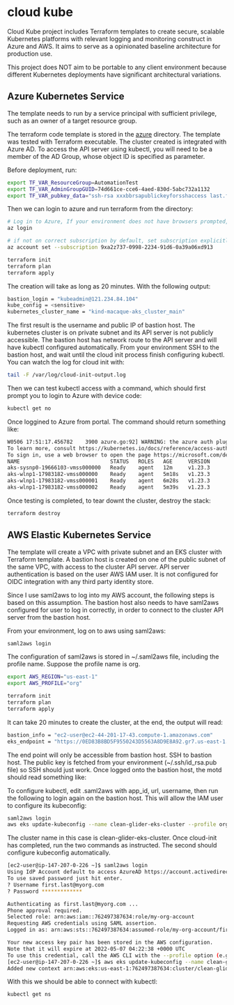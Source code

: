 # cloud kube

Cloud Kube project includes Terraform templates to create secure, scalable Kubernetes platforms with relevant logging and monitoring construct in Azure and AWS. It aims to serve as a opinionated baseline architecture for production use. 

This project does NOT aim to be portable to any client environment because different Kubernetes deployments have significant architectural variations.

## Azure Kubernetes Service
The template needs to run by a service principal with sufficient privilege, such as an owner of a target resource group.

The terraform code template is stored in the [azure](https://github.com/digihunch/cloudkube/tree/main/azure) directory. The template was tested with Terraform executable. The cluster created is integrated with Azure AD. To access the API server using kubectl, you will need to be a member of the AD Group, whose object ID is specified as parameter.

Before deployment, run:
```sh
export TF_VAR_ResourceGroup=AutomationTest
export TF_VAR_AdminGroupGUID=74d661ce-cce6-4aed-830d-5abc732a1132
export TF_VAR_pubkey_data="ssh-rsa xxxbbrsapublickeyforsshaccess last.first@CLOUDKUBE"
```
Then we can login to azure and run terraform from the directory:
```sh
# Log in to Azure, If your environment does not have browsers prompted, use --use-device-code switch
az login

# if not on correct subscription by default, set subscription explicitly
az account set --subscription 9xa2z737-0998-2234-91d6-0a39a06xd913

terraform init
terraform plan
terraform apply
```
The creation will take as long as 20 minutes. With the following output:
```sh
bastion_login = "kubeadmin@121.234.84.104"
kube_config = <sensitive>
kubernetes_cluster_name = "kind-macaque-aks_cluster_main"
```

The first result is the username and public IP of bastion host. The kubernetes cluster is on private subnet and its API server is not publicly accessible. The bastion host has network route to the API server and will have kubectl configured automatically. From your environment SSH to the bastion host, and wait until the cloud init process finish configuring kubectl. You can watch the log for cloud init with:
```sh
tail -F /var/log/cloud-init-output.log
```
Then we can test kubectl access with a command, which should first prompt you to login to Azure with device code:
```sh
kubectl get no
```
Once loggined to Azure from portal. The command should return something like:
```sh
W0506 17:51:17.456782    3900 azure.go:92] WARNING: the azure auth plugin is deprecated in v1.22+, unavailable in v1.25+; use https://github.com/Azure/kubelogin instead.
To learn more, consult https://kubernetes.io/docs/reference/access-authn-authz/authentication/#client-go-credential-plugins
To sign in, use a web browser to open the page https://microsoft.com/devicelogin and enter the code EL2USX792 to authenticate.
NAME                             STATUS   ROLES   AGE     VERSION
aks-sysnp0-19666103-vmss000000   Ready    agent   12m     v1.23.3
aks-wlnp1-17983182-vmss000000    Ready    agent   5m18s   v1.23.3
aks-wlnp1-17983182-vmss000001    Ready    agent   6m28s   v1.23.3
aks-wlnp1-17983182-vmss000002    Ready    agent   5m39s   v1.23.3
```
Once testing is completed, to tear downt the cluster, destroy the stack:
```sh
terraform destroy
```
## AWS Elastic Kubernetes Service
The template will create a VPC with private subnet and an EKS cluster with Terraform template. A bastion host is created on one of the public subnet of the same VPC, with access to the cluster API server.
API server authentication is based on the user AWS IAM user. It is not configured for OIDC integration with any third party identity store.

Since I use saml2aws to log into my AWS account, the following steps is based on this assumption. The bastion host also needs to have saml2aws configured for user to log in correctly, in order to connect to the cluster API server from the bastion host.

From your environment, log on to aws using saml2aws:
```sh
saml2aws login
```
The configuration of saml2aws is stored in ~/.saml2aws file, including the profile name. Suppose the profile name is org.
```sh
export AWS_REGION="us-east-1"
export AWS_PROFILE="org"

terraform init
terraform plan
terraform apply
```
It can take 20 minutes to create the cluster, at the end, the output will read:
```sh
bastion_info = "ec2-user@ec2-44-201-17-43.compute-1.amazonaws.com"
eks_endpoint = "https://0ED83B8BD5F9550243D5563A8D9E8A92.gr7.us-east-1.eks.amazonaws.com"
```
The end point will only be accessible from bastion host. SSH to bastion host. The public key is fetched from your environment (~/.ssh/id_rsa.pub file) so SSH should just work. Once logged onto the bastion host, the motd should read something like:

To configure kubectl, edit .saml2aws with app_id, url, username, then run the following to login again on the bastion host. This will allow the IAM user to configure its kubeconfig:
```sh
saml2aws login
aws eks update-kubeconfig --name clean-glider-eks-cluster --profile org --region us-east-1
```
The cluster name in this case is clean-glider-eks-cluster. Once cloud-init has completed, run the two commands as instructed. The second should configure kubeconfig automatically.
```sh
[ec2-user@ip-147-207-0-226 ~]$ saml2aws login
Using IdP Account default to access AzureAD https://account.activedirectory.windowsazure.com
To use saved password just hit enter.
? Username first.last@myorg.com
? Password *************

Authenticating as first.last@myorg.com ...
Phone approval required.
Selected role: arn:aws:iam::762497387634:role/my-org-account
Requesting AWS credentials using SAML assertion.
Logged in as: arn:aws:sts::762497387634:assumed-role/my-org-account/first.last@myorg.com

Your new access key pair has been stored in the AWS configuration.
Note that it will expire at 2022-05-07 04:22:38 +0000 UTC
To use this credential, call the AWS CLI with the --profile option (e.g. aws --profile org ec2 describe-instances).
[ec2-user@ip-147-207-0-226 ~]$ aws eks update-kubeconfig --name clean-glider-eks-cluster --profile org --region us-east-1
Added new context arn:aws:eks:us-east-1:762497387634:cluster/clean-glider-eks-cluster to /home/ec2-user/.kube/config
```
With this we should be able to connect with kubectl:
```sh
kubectl get ns
```